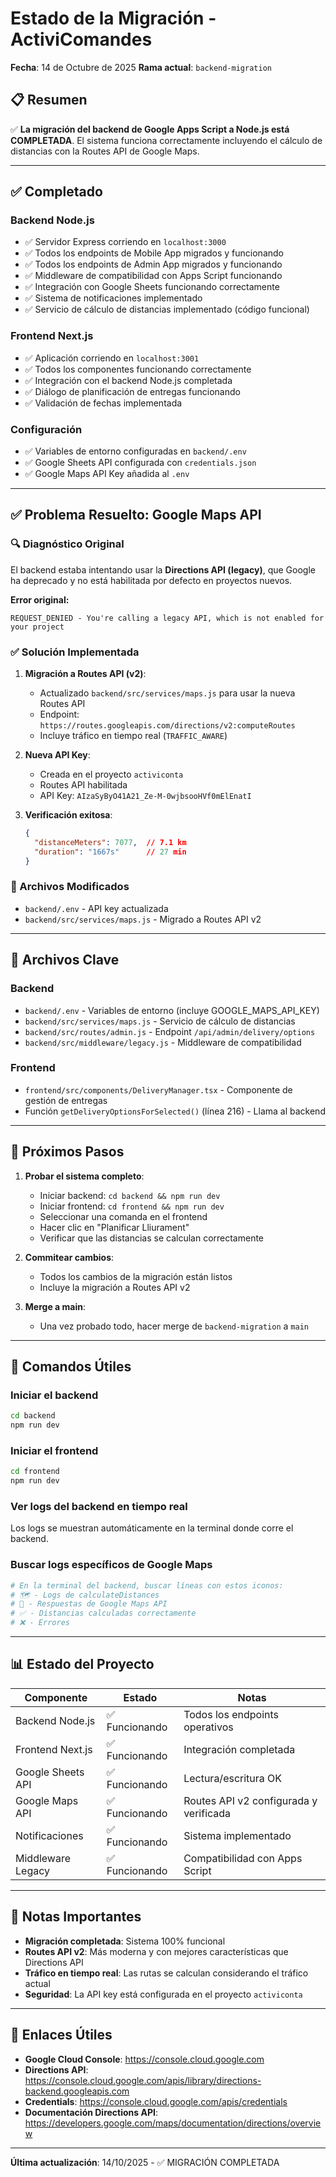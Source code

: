 # Estado de la Migración - ActiviComandes

**Fecha**: 14 de Octubre de 2025
**Rama actual**: `backend-migration`

## 📋 Resumen

✅ **La migración del backend de Google Apps Script a Node.js está COMPLETADA**. El sistema funciona correctamente incluyendo el cálculo de distancias con la Routes API de Google Maps.

---

## ✅ Completado

### Backend Node.js
- ✅ Servidor Express corriendo en `localhost:3000`
- ✅ Todos los endpoints de Mobile App migrados y funcionando
- ✅ Todos los endpoints de Admin App migrados y funcionando
- ✅ Middleware de compatibilidad con Apps Script funcionando
- ✅ Integración con Google Sheets funcionando correctamente
- ✅ Sistema de notificaciones implementado
- ✅ Servicio de cálculo de distancias implementado (código funcional)

### Frontend Next.js
- ✅ Aplicación corriendo en `localhost:3001`
- ✅ Todos los componentes funcionando correctamente
- ✅ Integración con el backend Node.js completada
- ✅ Diálogo de planificación de entregas funcionando
- ✅ Validación de fechas implementada

### Configuración
- ✅ Variables de entorno configuradas en `backend/.env`
- ✅ Google Sheets API configurada con `credentials.json`
- ✅ Google Maps API Key añadida al `.env`

---

## ✅ Problema Resuelto: Google Maps API

### 🔍 Diagnóstico Original

El backend estaba intentando usar la **Directions API (legacy)**, que Google ha deprecado y no está habilitada por defecto en proyectos nuevos.

**Error original:**
```
REQUEST_DENIED - You're calling a legacy API, which is not enabled for your project
```

### ✅ Solución Implementada

1. **Migración a Routes API (v2)**:
   - Actualizado `backend/src/services/maps.js` para usar la nueva Routes API
   - Endpoint: `https://routes.googleapis.com/directions/v2:computeRoutes`
   - Incluye tráfico en tiempo real (`TRAFFIC_AWARE`)

2. **Nueva API Key**:
   - Creada en el proyecto `activiconta`
   - Routes API habilitada
   - API Key: `AIzaSyByO41A21_Ze-M-0wjbsooHVf0mElEnatI`

3. **Verificación exitosa**:
   ```json
   {
     "distanceMeters": 7077,  // 7.1 km
     "duration": "1667s"      // 27 min
   }
   ```

### 📝 Archivos Modificados

- `backend/.env` - API key actualizada
- `backend/src/services/maps.js` - Migrado a Routes API v2

---

## 📁 Archivos Clave

### Backend
- `backend/.env` - Variables de entorno (incluye GOOGLE_MAPS_API_KEY)
- `backend/src/services/maps.js` - Servicio de cálculo de distancias
- `backend/src/routes/admin.js` - Endpoint `/api/admin/delivery/options`
- `backend/src/middleware/legacy.js` - Middleware de compatibilidad

### Frontend
- `frontend/src/components/DeliveryManager.tsx` - Componente de gestión de entregas
- Función `getDeliveryOptionsForSelected()` (línea 216) - Llama al backend

---

## 🚀 Próximos Pasos

1. **Probar el sistema completo**:
   - Iniciar backend: `cd backend && npm run dev`
   - Iniciar frontend: `cd frontend && npm run dev`
   - Seleccionar una comanda en el frontend
   - Hacer clic en "Planificar Lliurament"
   - Verificar que las distancias se calculan correctamente

2. **Commitear cambios**:
   - Todos los cambios de la migración están listos
   - Incluye la migración a Routes API v2

3. **Merge a main**:
   - Una vez probado todo, hacer merge de `backend-migration` a `main`

---

## 🔧 Comandos Útiles

### Iniciar el backend
```bash
cd backend
npm run dev
```

### Iniciar el frontend
```bash
cd frontend
npm run dev
```

### Ver logs del backend en tiempo real
Los logs se muestran automáticamente en la terminal donde corre el backend.

### Buscar logs específicos de Google Maps
```bash
# En la terminal del backend, buscar líneas con estos iconos:
# 🗺️ - Logs de calculateDistances
# 📍 - Respuestas de Google Maps API
# ✅ - Distancias calculadas correctamente
# ❌ - Errores
```

---

## 📊 Estado del Proyecto

| Componente | Estado | Notas |
|------------|--------|-------|
| Backend Node.js | ✅ Funcionando | Todos los endpoints operativos |
| Frontend Next.js | ✅ Funcionando | Integración completada |
| Google Sheets API | ✅ Funcionando | Lectura/escritura OK |
| Google Maps API | ✅ Funcionando | Routes API v2 configurada y verificada |
| Notificaciones | ✅ Funcionando | Sistema implementado |
| Middleware Legacy | ✅ Funcionando | Compatibilidad con Apps Script |

---

## 📝 Notas Importantes

- **Migración completada**: Sistema 100% funcional
- **Routes API v2**: Más moderna y con mejores características que Directions API
- **Tráfico en tiempo real**: Las rutas se calculan considerando el tráfico actual
- **Seguridad**: La API key está configurada en el proyecto `activiconta`

---

## 🔗 Enlaces Útiles

- **Google Cloud Console**: https://console.cloud.google.com
- **Directions API**: https://console.cloud.google.com/apis/library/directions-backend.googleapis.com
- **Credentials**: https://console.cloud.google.com/apis/credentials
- **Documentación Directions API**: https://developers.google.com/maps/documentation/directions/overview

---

**Última actualización**: 14/10/2025 - ✅ MIGRACIÓN COMPLETADA
